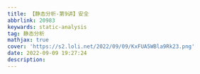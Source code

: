 ```yaml
---
title: 【静态分析-第9讲】安全
abbrlink: 20983
keywards: static-analysis
tag: 静态分析
mathjax: true
cover: 'https://s2.loli.net/2022/09/09/KxFUA5WBla9Rk23.png'
date: 2022-09-09 19:27:24
description:
---
```





